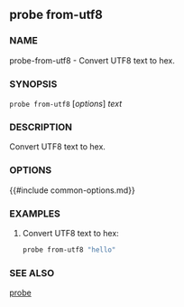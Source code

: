 ## probe from-utf8

### NAME

probe-from-utf8 - Convert UTF8 text to hex.

### SYNOPSIS

``probe from-utf8`` [*options*] *text*

### DESCRIPTION

Convert UTF8 text to hex.

### OPTIONS

{{#include common-options.md}}

### EXAMPLES

1. Convert UTF8 text to hex:
    ```sh
    probe from-utf8 "hello"
    ```

### SEE ALSO

[probe](./probe.md)
